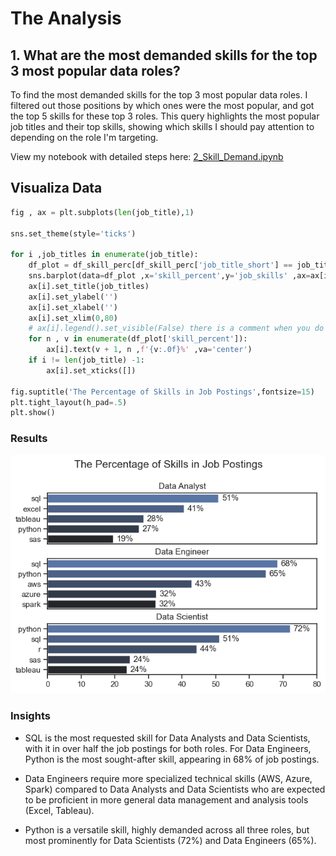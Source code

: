 # The Analysis

## 1. What are the most demanded skills for the top 3 most popular data roles?

To find the most demanded skills for the top 3 most popular data roles. I filtered out those positions by which ones were the most popular, and got the top 5 skills for these top 3 roles. This query highlights the most popular job titles and their top skills, showing which skills I should pay attention to depending on the role I'm targeting.

View my notebook with detailed steps here:
[2_Skill_Demand.ipynb](3_Project\2_Skill_Demand.ipynb)

## Visualiza Data 
```python
fig , ax = plt.subplots(len(job_title),1)

sns.set_theme(style='ticks')

for i ,job_titles in enumerate(job_title):
    df_plot = df_skill_perc[df_skill_perc['job_title_short'] == job_titles].head(5)
    sns.barplot(data=df_plot ,x='skill_percent',y='job_skills' ,ax=ax[i] ,palette='dark:b_r' ) 
    ax[i].set_title(job_titles)
    ax[i].set_ylabel('')
    ax[i].set_xlabel('')
    ax[i].set_xlim(0,80)
    # ax[i].legend().set_visible(False) there is a comment when you do ploting using sns it doesnt take ax[i].legend
    for n , v in enumerate(df_plot['skill_percent']):
        ax[i].text(v + 1, n ,f'{v:.0f}%' ,va='center')
    if i != len(job_title) -1:
        ax[i].set_xticks([])

fig.suptitle('The Percentage of Skills in Job Postings',fontsize=15)
plt.tight_layout(h_pad=.5)
plt.show()

```

### Results
![Visualization of The Top Skills](3_Project\images\Skill_Demand_all_Data.png)

### Insights

- SQL is the most requested skill for Data Analysts and Data Scientists, with it in over half the job postings for both roles. For Data Engineers, Python is the most sought-after skill, appearing in 68% of job postings.

- Data Engineers require more specialized technical skills (AWS, Azure, Spark) compared to Data Analysts and Data Scientists who are expected to be proficient in more general data management and analysis tools (Excel, Tableau).
- Python is a versatile skill, highly demanded across all three roles, but most prominently for Data Scientists (72%) and Data Engineers (65%).